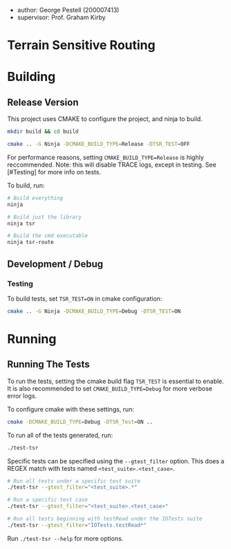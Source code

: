 - author: George Pestell (200007413)
- supervisor: Prof. Graham Kirby

# Terrain Sensitive Routing

# Building

## Release Version

This project uses CMAKE to configure the project, and ninja to build.

```bash
mkdir build && cd build

cmake .. -G Ninja -DCMAKE_BUILD_TYPE=Release -DTSR_TEST=OFF
```

For performance reasons, setting `CMAKE_BUILD_TYPE=Release` is highly reccommended. Note: this will disable TRACE logs, except in testing. See [#Testing] for more info on tests. 

To build, run:

```bash
# Build everything
ninja

# Build just the library
ninja tsr

# Build the cmd executable
ninja tsr-route
```
## Development / Debug

### Testing

To build tests, set `TSR_TEST=ON` in cmake configuration:

```bash
cmake .. -G Ninja -DCMAKE_BUILD_TYPE=Debug -DTSR_TEST=ON
```
# Running

## Running The Tests

To run the tests, setting the cmake build flag `TSR_TEST` is essential to enable. It is also recommended to set  `CMAKE_BUILD_TYPE=Debug` for more verbose error logs.

To configure cmake with these settings, run:

```bash
cmake -DCMAKE_BUILD_TYPE=Debug -DTSR_Test=ON ..
```
To run all of the tests generated, run:

```bash
./test-tsr
```
Specific tests can be specified using the `--gtest_filter` option. This does a REGEX match with tests named `<test_suite>.<test_case>`.

```bash
# Run all tests under a specific test suite
./test-tsr --gtest_filter="<test_suite>.*"

# Run a specific test case
./test-tsr --gtest_filter="<test_suite>.<test_case>"

# Run all tests beginning with testRead under the IOTests suite
./test-tsr --gtest_filter="IOTests.testRead*"
```
Run `./test-tsr --help` for more options.

